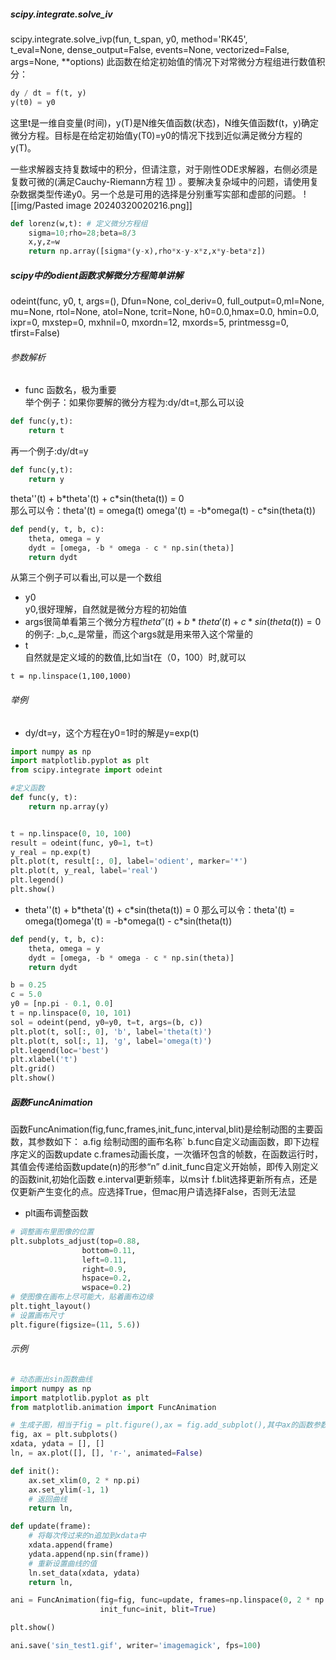 ##### scipy.integrate.solve_iv
scipy.integrate.solve_ivp(fun, t_span, y0, method='RK45', t_eval=None, dense_output=False, events=None, vectorized=False, args=None, **options)
此函数在给定初始值的情况下对常微分方程组进行数值积分：
```python
dy / dt = f(t, y)
y(t0) = y0
```


这里t是一维自变量(时间)，y(T)是N维矢值函数(状态)，N维矢值函数f(t，y)确定微分方程。目标是在给定初始值y(T0)=y0的情况下找到近似满足微分方程的y(T)。

一些求解器支持复数域中的积分，但请注意，对于刚性ODE求解器，右侧必须是复数可微的(满足Cauchy-Riemann方程 [11](https://www.osgeo.cn/scipy/reference/generated/scipy.integrate.solve_ivp.html#r179348322575-11)) 。要解决复杂域中的问题，请使用复杂数据类型传递y0。另一个总是可用的选择是分别重写实部和虚部的问题。
![[img/Pasted image 20240320020216.png]]
```python
def lorenz(w,t): # 定义微分方程组 
	sigma=10;rho=28;beta=8/3
	x,y,z=w 
	return np.array([sigma*(y-x),rho*x-y-x*z,x*y-beta*z])
```




##### scipy中的odient函数求解微分方程简单讲解
odeint(func, y0, t, args=(), Dfun=None, col_deriv=0, full_output=0,ml=None, mu=None, rtol=None, atol=None, tcrit=None, h0=0.0,hmax=0.0, hmin=0.0, ixpr=0, mxstep=0, mxhnil=0, mxordn=12,  mxords=5, printmessg=0, tfirst=False)
###### 参数解析

- func 函数名，极为重要  
    举个例子：如果你要解的微分方程为:dy/dt=t,那么可以设

```python
def func(y,t):
    return t
```

再一个例子:dy/dt=y

```python
def func(y,t):
    return y
```

theta''(t) + b\*theta'(t) + c\*sin(theta(t)) = 0  
那么可以令：theta'(t) = omega(t)
omega'(t) = -b\*omega(t) - c\*sin(theta(t))

```python
def pend(y, t, b, c):
    theta, omega = y
    dydt = [omega, -b * omega - c * np.sin(theta)]
    return dydt
```

从第三个例子可以看出,可以是一个数组

- y0  
    y0,很好理解，自然就是微分方程的初始值
- args很简单看第三个微分方程$theta''(t) + b*theta'(t) + c*sin(theta(t)) = 0$的例子:
    \_b,c_是常量，而这个args就是用来带入这个常量的
- t  
    自然就是定义域的的数值,比如当t在（0，100）时,就可以

```text
t = np.linspace(1,100,1000)
```

###### 举例

- dy/dt=y，这个方程在y0=1时的解是y=exp(t)

```python
import numpy as np
import matplotlib.pyplot as plt
from scipy.integrate import odeint

#定义函数
def func(y, t):
    return np.array(y)


t = np.linspace(0, 10, 100)
result = odeint(func, y0=1, t=t)
y_real = np.exp(t)
plt.plot(t, result[:, 0], label='odient', marker='*')
plt.plot(t, y_real, label='real')
plt.legend()
plt.show()
```
- theta''(t) + b\*theta'(t) + c\*sin(theta(t)) = 0
    那么可以令：theta'(t) = omega(t)omega'(t) = -b\*omega(t) - c\*sin(theta(t))

```python
def pend(y, t, b, c):
    theta, omega = y
    dydt = [omega, -b * omega - c * np.sin(theta)]
    return dydt

b = 0.25
c = 5.0
y0 = [np.pi - 0.1, 0.0]
t = np.linspace(0, 10, 101)
sol = odeint(pend, y0=y0, t=t, args=(b, c))
plt.plot(t, sol[:, 0], 'b', label='theta(t)')
plt.plot(t, sol[:, 1], 'g', label='omega(t)')
plt.legend(loc='best')
plt.xlabel('t')
plt.grid()
plt.show()
```
##### 函数FuncAnimation
函数FuncAnimation(fig,func,frames,init_func,interval,blit)是绘制动图的主要函数，其参数如下：
    a.fig 绘制动图的画布名称`
    b.func自定义动画函数，即下边程序定义的函数update
    c.frames动画长度，一次循环包含的帧数，在函数运行时，其值会传递给函数update(n)的形参“n”
    d.init_func自定义开始帧，即传入刚定义的函数init,初始化函数
    e.interval更新频率，以ms计
    f.blit选择更新所有点，还是仅更新产生变化的点。应选择True，但mac用户请选择False，否则无法显
    
- plt画布调整函数
```python
# 调整画布里图像的位置
plt.subplots_adjust(top=0.88,
				bottom=0.11,
				left=0.11,
				right=0.9,
				hspace=0.2,
				wspace=0.2)
# 使图像在画布上尽可能大，贴着画布边缘
plt.tight_layout()
# 设置画布尺寸
plt.figure(figsize=(11, 5.6))
```
###### 示例
```python
# 动态画出sin函数曲线
import numpy as np
import matplotlib.pyplot as plt
from matplotlib.animation import FuncAnimation

# 生成子图，相当于fig = plt.figure(),ax = fig.add_subplot(),其中ax的函数参数表示把当前画布进行分割，
fig, ax = plt.subplots()
xdata, ydata = [], []
ln, = ax.plot([], [], 'r-', animated=False)

def init():
    ax.set_xlim(0, 2 * np.pi)
    ax.set_ylim(-1, 1)
    # 返回曲线
    return ln,

def update(frame):
    # 将每次传过来的n追加到xdata中
    xdata.append(frame)
    ydata.append(np.sin(frame))
    # 重新设置曲线的值
    ln.set_data(xdata, ydata)
    return ln,

ani = FuncAnimation(fig=fig, func=update, frames=np.linspace(0, 2 * np.pi, 128),
                    init_func=init, blit=True)

plt.show()

ani.save('sin_test1.gif', writer='imagemagick', fps=100)
```